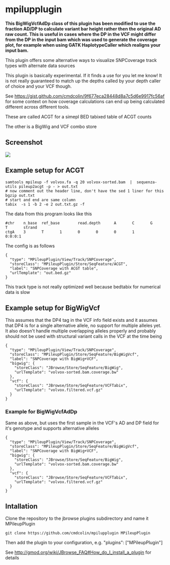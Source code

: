 # mpilupplugin

**This BigWigVcfAdDp class of this plugin has been modified to use the fraction AD/DP to calculate variant bar height rather then the original AD raw count. This is useful in cases where the DP in the VCF might differ from the DP in the input bam which was used to generate the coverage plot, for example when using GATK HaplotypeCaller which realigns your input bam.**

This plugin offers some alternative ways to visualize SNPCoverage track types with alternate data sources

This plugin is basically experimental. If it finds a use for you let me know! It is not really guaranteed to match up the depths called by your depth caller of choice and your VCF though.

See https://gist.github.com/cmdcolin/9f677eca28448d8a7c5d6e9917fc56af for some context on how coverage calculations can end up being calculated different across different tools.

These are called ACGT for a simepl BED tabixed table of ACGT counts

The other is a BigWig and VCF combo store

## Screenshot

![](img/1.png)

## Example setup for ACGT


    samtools mpileup -f volvox.fa -q 20 volvox-sorted.bam  |  sequenza-utils pileup2acgt -p - > out.txt
    # now comment out the header line, don't have the sed 1 liner for this
    bgzip out.txt
    # start and end are same column
    tabix  -s 1 -b 2 -e 2 out.txt.gz -f

The data from this program looks like this

```
#chr    n_base  ref_base        read.depth      A       C       G       T       strand
ctgA    3       T       1       0       0       0       1       0:0:0:1

```


The config is as follows


    {
      "type": "MPileupPlugin/View/Track/SNPCoverage",
      "storeClass": "MPileupPlugin/Store/SeqFeature/ACGT",
      "label": "SNPCoverage with ACGT table",
      "urlTemplate": "out.bed.gz"
    }

This track type is not really optimized well because bedtabix for numerical data is slow

## Example setup for BigWigVcf


This assumes that the DP4 tag in the VCF info field exists and it assumes that DP4 is for a single alternative allele, no support for multiple alleles yet. It also doesn't handle multiple overlapping alleles properly and probably should not be used with structural variant calls in the VCF at the time being

    {
      "type": "MPileupPlugin/View/Track/SNPCoverage",
      "storeClass": "MPileupPlugin/Store/SeqFeature/BigWigVcf",
      "label": "SNPCoverage with BigWig+VCF",
      "bigwig": {
        "storeClass": "JBrowse/Store/SeqFeature/BigWig",
        "urlTemplate": "volvox-sorted.bam.coverage.bw"
      },
      "vcf": {
        "storeClass": "JBrowse/Store/SeqFeature/VCFTabix",
        "urlTemplate": "volvox.filtered.vcf.gz"
      }
    }


### Example for BigWigVcfAdDp

Same as above, but uses the first sample in the VCF's AD and DP field for it's genotype and supports alternative alleles

    {
      "type": "MPileupPlugin/View/Track/SNPCoverage",
      "storeClass": "MPileupPlugin/Store/SeqFeature/BigWigVcf",
      "label": "SNPCoverage with BigWig+VCF",
      "bigwig": {
        "storeClass": "JBrowse/Store/SeqFeature/BigWig",
        "urlTemplate": "volvox-sorted.bam.coverage.bw"
      },
      "vcf": {
        "storeClass": "JBrowse/Store/SeqFeature/VCFTabix",
        "urlTemplate": "volvox.filtered.vcf.gz"
      }
    }

## Intallation

Clone the repository to the jbrowse plugins subdirectory and name it MPileupPlugin

    git clone https://github.com/cmdcolin/mpilupplugin MPileupPlugin

Then add the plugin to your configuration, e.g. "plugins": ["MPileupPlugin"]

See http://gmod.org/wiki/JBrowse_FAQ#How_do_I_install_a_plugin for details
